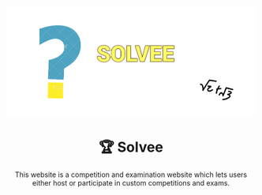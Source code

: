 <div align="center">
  
<img src="screenshots\Screenshot (1980).png" alt="Website image">

</div>

<div align="center">
  
# 🏆 Solvee
This website is a competition and examination website which lets users either host or participate in custom competitions and exams.

</div>


